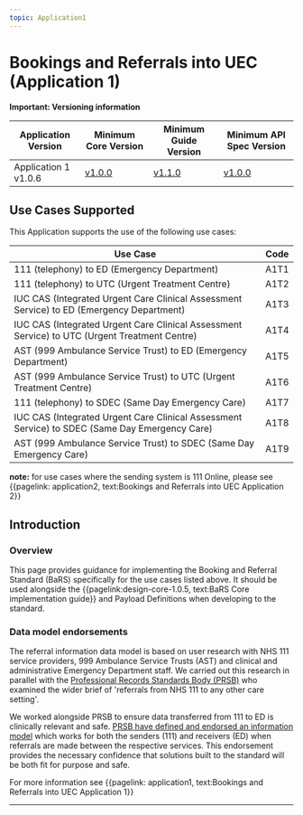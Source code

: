 ```yaml
---
topic: Application1
---
```


# Bookings and Referrals into UEC (Application 1)


<div markdown="span" class="alert alert-warning" role="alert"><i class="fa fa-warning"></i><b> Important:  Versioning information</b>
<p>

<table>
<thead>
	<tr>
		<th data-no-sort="">Application Version</th>
		<th data-no-sort="">Minimum Core Version</th>
		<th data-no-sort="">Minimum Guide Version</th>
		<th data-no-sort="">Minimum API Spec Version</th>
	</tr>
</thead>
<tbody>
	<tr>
		<td>Application 1 v1.0.6</td>
		<td><a href="https://simplifier.net/guide/nhsbookingandreferralstandard/Home/Design/BaRS-Core?version=1.0.0" target="_blank">v1.0.0</a></td>
		<td><a href="https://simplifier.net/guide/nhsbookingandreferralstandard/home?version=1.1.0" target="_blank">v1.1.0</td>
		<td><a href="https://digital.nhs.uk/developer/api-catalogue/booking-and-referral-fhir/v1_0_0" target="_blank">v1.0.0</a></td>
	</tr>
</tbody>
</table>
</div>



## Use Cases Supported

This Application supports the use of the following use cases:

| Use Case                                                                                       | Code |
|------------------------------------------------------------------------------------------------|------|
| 111 (telephony) to ED (Emergency Department)                                                   | A1T1 |
| 111 (telephony) to UTC (Urgent Treatment Centre)                                               | A1T2 |
| IUC CAS (Integrated Urgent Care Clinical Assessment Service) to ED (Emergency Department)      | A1T3 |
| IUC CAS (Integrated Urgent Care Clinical Assessment Service) to UTC (Urgent Treatment Centre)  | A1T4 |
| AST (999 Ambulance Service Trust) to ED (Emergency Department)                                 | A1T5 |
| AST (999 Ambulance Service Trust) to  UTC (Urgent Treatment Centre)                            | A1T6 |
| 111 (telephony) to SDEC (Same Day Emergency Care)                                              | A1T7 |
| IUC CAS (Integrated Urgent Care Clinical Assessment Service) to SDEC (Same Day Emergency Care) | A1T8 |
| AST (999 Ambulance Service Trust) to SDEC (Same Day Emergency Care)                            | A1T9 |


**note:** for use cases where the sending system is 111 Online, please see {{pagelink: application2, text:Bookings and Referrals into UEC Application 2}}

## Introduction

### Overview

This page provides guidance for implementing the Booking and Referral Standard (BaRS) specifically for the use cases listed above. It should be used alongside the {{pagelink:design-core-1.0.5, text:BaRS Core implementation guide}} and Payload Definitions when developing to the standard.

### Data model endorsements

<p>
The referral information data model is based on user research with NHS 111 service providers, 999 Ambulance Service Trusts (AST) and clinical and administrative Emergency Department staff.  We carried out this research in parallel with the <a href="https://theprsb.org/" target="_blank">Professional Records Standards Body (PRSB)</a> who examined the wider brief of 'referrals from NHS 111 to any other care setting'. 

We worked alongside PRSB to ensure data transferred from 111 to ED is clinically relevant and safe. <a href="https://theprsb.org/standards/111referralstandard/" target="_blank">PRSB have defined and endorsed an information model</a> which works for both the senders (111) and receivers (ED) when referrals are made between the respective services. This endorsement provides the necessary confidence that solutions built to the standard will be both fit for purpose and safe. 
</p>

For more information see {{pagelink: application1, text:Bookings and Referrals into UEC Application 1}} 
<hr />